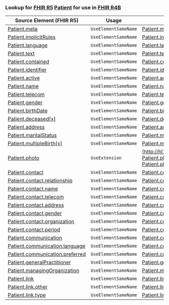 ### Lookup for [FHIR R5](https://hl7.org/fhir/R5/) [Patient](https://hl7.org/fhir/R5/Patient.html) for use in [FHIR R4B](https://hl7.org/fhir/R4B/)

| Source Element (FHIR R5) | Usage | Target |
| -------------- | ----- | ------ |
| [Patient.meta](https://hl7.org/fhir/R5/Patient.html#resource) | `UseElementSameName` | [Patient.meta](https://hl7.org/fhir/R4B/Patient.html#resource) |
| [Patient.implicitRules](https://hl7.org/fhir/R5/Patient.html#resource) | `UseElementSameName` | [Patient.implicitRules](https://hl7.org/fhir/R4B/Patient.html#resource) |
| [Patient.language](https://hl7.org/fhir/R5/Patient.html#resource) | `UseElementSameName` | [Patient.language](https://hl7.org/fhir/R4B/Patient.html#resource) |
| [Patient.text](https://hl7.org/fhir/R5/Patient.html#resource) | `UseElementSameName` | [Patient.text](https://hl7.org/fhir/R4B/Patient.html#resource) |
| [Patient.contained](https://hl7.org/fhir/R5/Patient.html#resource) | `UseElementSameName` | [Patient.contained](https://hl7.org/fhir/R4B/Patient.html#resource) |
| [Patient.identifier](https://hl7.org/fhir/R5/Patient.html#resource) | `UseElementSameName` | [Patient.identifier](https://hl7.org/fhir/R4B/Patient.html#resource) |
| [Patient.active](https://hl7.org/fhir/R5/Patient.html#resource) | `UseElementSameName` | [Patient.active](https://hl7.org/fhir/R4B/Patient.html#resource) |
| [Patient.name](https://hl7.org/fhir/R5/Patient.html#resource) | `UseElementSameName` | [Patient.name](https://hl7.org/fhir/R4B/Patient.html#resource) |
| [Patient.telecom](https://hl7.org/fhir/R5/Patient.html#resource) | `UseElementSameName` | [Patient.telecom](https://hl7.org/fhir/R4B/Patient.html#resource) |
| [Patient.gender](https://hl7.org/fhir/R5/Patient.html#resource) | `UseElementSameName` | [Patient.gender](https://hl7.org/fhir/R4B/Patient.html#resource) |
| [Patient.birthDate](https://hl7.org/fhir/R5/Patient.html#resource) | `UseElementSameName` | [Patient.birthDate](https://hl7.org/fhir/R4B/Patient.html#resource) |
| [Patient.deceased[x]](https://hl7.org/fhir/R5/Patient.html#resource) | `UseElementSameName` | [Patient.deceased[x]](https://hl7.org/fhir/R4B/Patient.html#resource) |
| [Patient.address](https://hl7.org/fhir/R5/Patient.html#resource) | `UseElementSameName` | [Patient.address](https://hl7.org/fhir/R4B/Patient.html#resource) |
| [Patient.maritalStatus](https://hl7.org/fhir/R5/Patient.html#resource) | `UseElementSameName` | [Patient.maritalStatus](https://hl7.org/fhir/R4B/Patient.html#resource) |
| [Patient.multipleBirth[x]](https://hl7.org/fhir/R5/Patient.html#resource) | `UseElementSameName` | [Patient.multipleBirth[x]](https://hl7.org/fhir/R4B/Patient.html#resource) |
| [Patient.photo](https://hl7.org/fhir/R5/Patient.html#resource) | `UseExtension` | [http://hl7.org/fhir/5.0/StructureDefinition/extension-Patient.photo](StructureDefinition-ext-R5-Patient.photo.html) |
| [Patient.contact](https://hl7.org/fhir/R5/Patient.html#resource) | `UseElementSameName` | [Patient.contact](https://hl7.org/fhir/R4B/Patient.html#resource) |
| [Patient.contact.relationship](https://hl7.org/fhir/R5/Patient.html#resource) | `UseElementSameName` | [Patient.contact.relationship](https://hl7.org/fhir/R4B/Patient.html#resource) |
| [Patient.contact.name](https://hl7.org/fhir/R5/Patient.html#resource) | `UseElementSameName` | [Patient.contact.name](https://hl7.org/fhir/R4B/Patient.html#resource) |
| [Patient.contact.telecom](https://hl7.org/fhir/R5/Patient.html#resource) | `UseElementSameName` | [Patient.contact.telecom](https://hl7.org/fhir/R4B/Patient.html#resource) |
| [Patient.contact.address](https://hl7.org/fhir/R5/Patient.html#resource) | `UseElementSameName` | [Patient.contact.address](https://hl7.org/fhir/R4B/Patient.html#resource) |
| [Patient.contact.gender](https://hl7.org/fhir/R5/Patient.html#resource) | `UseElementSameName` | [Patient.contact.gender](https://hl7.org/fhir/R4B/Patient.html#resource) |
| [Patient.contact.organization](https://hl7.org/fhir/R5/Patient.html#resource) | `UseElementSameName` | [Patient.contact.organization](https://hl7.org/fhir/R4B/Patient.html#resource) |
| [Patient.contact.period](https://hl7.org/fhir/R5/Patient.html#resource) | `UseElementSameName` | [Patient.contact.period](https://hl7.org/fhir/R4B/Patient.html#resource) |
| [Patient.communication](https://hl7.org/fhir/R5/Patient.html#resource) | `UseElementSameName` | [Patient.communication](https://hl7.org/fhir/R4B/Patient.html#resource) |
| [Patient.communication.language](https://hl7.org/fhir/R5/Patient.html#resource) | `UseElementSameName` | [Patient.communication.language](https://hl7.org/fhir/R4B/Patient.html#resource) |
| [Patient.communication.preferred](https://hl7.org/fhir/R5/Patient.html#resource) | `UseElementSameName` | [Patient.communication.preferred](https://hl7.org/fhir/R4B/Patient.html#resource) |
| [Patient.generalPractitioner](https://hl7.org/fhir/R5/Patient.html#resource) | `UseElementSameName` | [Patient.generalPractitioner](https://hl7.org/fhir/R4B/Patient.html#resource) |
| [Patient.managingOrganization](https://hl7.org/fhir/R5/Patient.html#resource) | `UseElementSameName` | [Patient.managingOrganization](https://hl7.org/fhir/R4B/Patient.html#resource) |
| [Patient.link](https://hl7.org/fhir/R5/Patient.html#resource) | `UseElementSameName` | [Patient.link](https://hl7.org/fhir/R4B/Patient.html#resource) |
| [Patient.link.other](https://hl7.org/fhir/R5/Patient.html#resource) | `UseElementSameName` | [Patient.link.other](https://hl7.org/fhir/R4B/Patient.html#resource) |
| [Patient.link.type](https://hl7.org/fhir/R5/Patient.html#resource) | `UseElementSameName` | [Patient.link.type](https://hl7.org/fhir/R4B/Patient.html#resource) |
